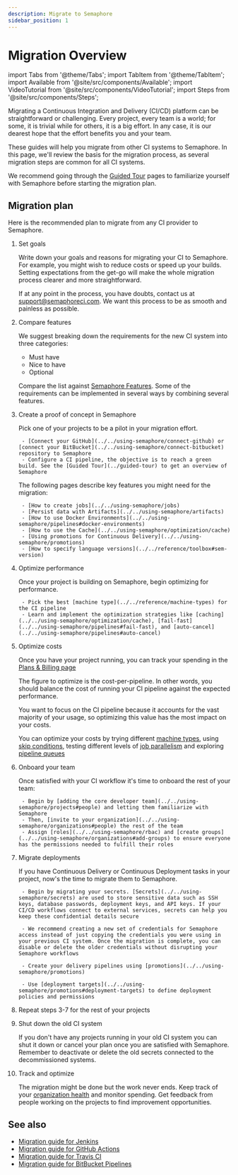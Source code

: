 ```yaml
---
description: Migrate to Semaphore
sidebar_position: 1
---
```


# Migration Overview

import Tabs from '@theme/Tabs';
import TabItem from '@theme/TabItem';
import Available from '@site/src/components/Available';
import VideoTutorial from '@site/src/components/VideoTutorial';
import Steps from '@site/src/components/Steps';

Migrating a Continuous Integration and Delivery (CI/CD) platform can be straightforward or challenging. Every project, every team is a world; for some, it is trivial while for others, it is a big effort. In any case, it is our dearest hope that the effort benefits you and your team.

These guides will help you migrate from other CI systems to Semaphore. In this page, we'll review the basis for the migration process, as several migration steps are common for all CI systems.

We recommend going through the [Guided Tour](../guided-tour) pages to familiarize yourself with Semaphore before starting the migration plan.

## Migration plan

Here is the recommended plan to migrate from any CI provider to Semaphore.

<Steps>

1. Set goals

    Write down your goals and reasons for migrating your CI to Semaphore. For example, you might wish to reduce costs or speed up your builds. Setting expectations from the get-go will make the whole migration process clearer and more straightforward.

    If at any point in the process, you have doubts, contact us at support@semaphoreci.com. We want this process to be as smooth and painless as possible.

2. Compare features

    We suggest breaking down the requirements for the new CI system into three categories:

    - Must have
    - Nice to have
    - Optional
    
    Compare the list against [Semaphore Features](https://semaphoreci.com/pricing). Some of the requirements can be implemented in several ways by combining several features.

3. Create a proof of concept in Semaphore

    Pick one of your projects to be a pilot in your migration effort.

        - [Connect your GitHub](../../using-semaphore/connect-github) or [connect your BitBucket](../../using-semaphore/connect-bitbucket) repository to Semaphore 
        - Configure a CI pipeline, the objective is to reach a green build. See the [Guided Tour](../guided-tour) to get an overview of Semaphore
    
    The following pages describe key features you might need for the migration:

        - [How to create jobs](../../using-semaphore/jobs)
        - [Persist data with Artifacts](../../using-semaphore/artifacts)
        - [How to use Docker Environments](../../using-semaphore/pipelines#docker-environments)
        - [How to use the Cache](../../using-semaphore/optimization/cache)
        - [Using promotions for Continuous Delivery](../../using-semaphore/promotions)
        - [How to specify language versions](../../reference/toolbox#sem-version)


4. Optimize performance

    Once your project is building on Semaphore, begin optimizing for performance.

        - Pick the best [machine type](../../reference/machine-types) for the CI pipeline
        - Learn and implement the optimization strategies like [caching](../../using-semaphore/optimization/cache), [fail-fast](../../using-semaphore/pipelines#fail-fast), and [auto-cancel](../../using-semaphore/pipelines#auto-cancel)

5. Optimize costs

    Once you have your project running, you can track your spending in the [Plans & Billing page](../../using-semaphore/organizations#plans)

    The figure to optimize is the cost-per-pipeline. In other words, you should balance the cost of running your CI pipeline against the expected performance.
        
    You want to focus on the CI pipeline because it accounts for the vast majority of your usage, so optimizing this value has the most impact on your costs.

    You can optimize your costs by trying different [machine types](../../reference/machine-types), using [skip conditions](../../using-semaphore/jobs#skip-run), testing different levels of [job parallelism](../../using-semaphore/jobs#job-parallelism) and exploring [pipeline queues](../../using-semaphore/pipelines#pipeline-queues)


6. Onboard your team

    Once satisfied with your CI workflow it's time to onboard the rest of your team:

        - Begin by [adding the core developer team](../../using-semaphore/projects#people) and letting them familiarize with Semaphore 
        - Then, [invite to your organization](../../using-semaphore/organizations#people) the rest of the team 
        - Assign [roles](../../using-semaphore/rbac) and [create groups](../../using-semaphore/organizations#add-groups) to ensure everyone has the permissions needed to fulfill their roles
        
7. Migrate deployments

    If you have Continuous Delivery or Continuous Deployment tasks in your project, now's the time to migrate them to Semaphore.

        - Begin by migrating your secrets. [Secrets](../../using-semaphore/secrets) are used to store sensitive data such as SSH keys, database passwords, deployment keys, and API keys. If your CI/CD workflows connect to external services, secrets can help you keep these confidential details secure

        - We recommend creating a new set of credentials for Semaphore access instead of just copying the credentials you were using in your previous CI system. Once the migration is complete, you can disable or delete the older credentials without disrupting your Semaphore workflows

        - Create your delivery pipelines using [promotions](../../using-semaphore/promotions)

        - Use [deployment targets](../../using-semaphore/promotions#deployment-targets) to define deployment policies and permissions

8. Repeat steps 3-7 for the rest of your projects
9. Shut down the old CI system

    If you don't have any projects running in your old CI system you can shut it down or cancel your plan once you are satisfied with Semaphore. Remember to deactivate or delete the old secrets connected to the decommissioned systems.

10. Track and optimize

    The migration might be done but the work never ends. Keep track of your [organization health](../../using-semaphore/org-health) and monitor spending. Get feedback from people working on the projects to find improvement opportunities.

</Steps>

## See also

- [Migration guide for Jenkins](./jenkins)
- [Migration guide for GitHub Actions](./github-actions)
- [Migration guide for Travis CI](./travis)
- [Migration guide for BitBucket Pipelines](./bitbucket)
